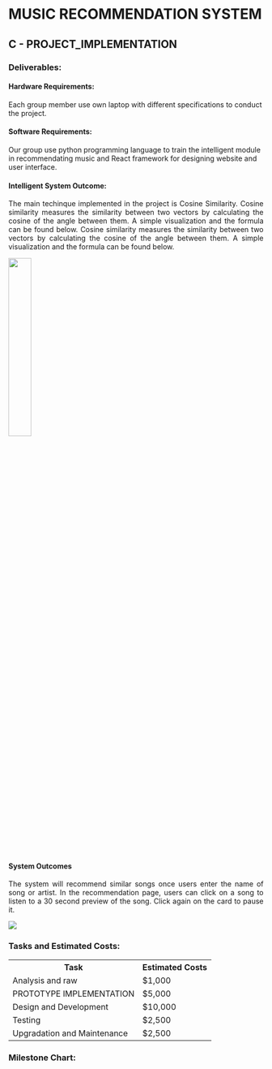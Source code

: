# MUSIC RECOMMENDATION SYSTEM

## C - PROJECT_IMPLEMENTATION

### Deliverables:

#### Hardware Requirements:
Each group member use own laptop with different specifications to conduct the project. 

#### Software Requirements:
Our group use python programming language to train the intelligent module in recommendating music and React framework for designing website and user interface.

#### Intelligent System Outcome:
<p align="justify">The main techinque implemented in the project is Cosine Similarity. Cosine similarity measures the similarity between two vectors by calculating the cosine of the angle between them. A simple visualization and the formula can be found below. Cosine similarity measures the similarity between two vectors by calculating the cosine of the angle between them. A simple visualization and the formula can be found below.</p>
<img src="https://user-images.githubusercontent.com/61228451/210821694-944f9a22-de6c-439e-9cac-e38ef431416f.png" style="width: 30%">

#### System Outcomes
<p align="justify">The system will recommend similar songs once users enter the name of song or artist. In the recommendation page, users can click on a song to listen to a 30 second preview of the song. Click again on the card to pause it.</p>
<img src="https://user-images.githubusercontent.com/61228451/210823983-18aa7a4f-04ed-4302-a741-2bc511339e26.png">


### Tasks and Estimated Costs:
<table>
  <tr>
    <th>Task</th>
    <th>Estimated Costs</th>
  </tr>
  <tr>
    <td>Analysis and raw</td>
    <td>$1,000</td>
  </tr>
  <tr>
    <td>PROTOTYPE IMPLEMENTATION</td>
    <td>$5,000</td>
  </tr>
  <tr>
    <td>Design and Development</td>
    <td>$10,000</td>
  </tr>
  <tr>
    <td>Testing</td>
    <td>$2,500</td>
  </tr>
  <tr>
    <td>Upgradation and Maintenance</td>
    <td>$2,500</td>
  </tr>
</table>



### Milestone Chart: 
